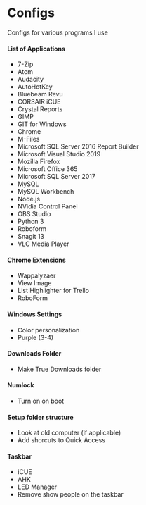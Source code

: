 # Configs
Configs for various programs I use
#### List of Applications
* 7-Zip
* Atom
* Audacity
* AutoHotKey
* Bluebeam Revu
* CORSAIR iCUE
* Crystal Reports
* GIMP
* GIT for Windows
* Chrome
* M-Files
* Microsoft SQL Server 2016 Report Builder
* Microsoft Visual Studio 2019
* Mozilla Firefox
* Microsoft Office 365
* Microsoft SQL Server 2017
* MySQL
* MySQL Workbench
* Node.js
* NVidia Control Panel
* OBS Studio
* Python 3
* Roboform
* Snagit 13
* VLC Media Player


#### Chrome Extensions
* Wappalyzaer
* View Image
* List Highlighter for Trello
* RoboForm


#### Windows Settings
* Color personalization
* Purple (3-4)


#### Downloads Folder
* Make True Downloads folder


#### Numlock
* Turn on on boot


#### Setup folder structure
* Look at old computer (if applicable)
* Add shorcuts to Quick Access


#### Taskbar
* iCUE
* AHK
* LED Manager
* Remove show people on the taskbar